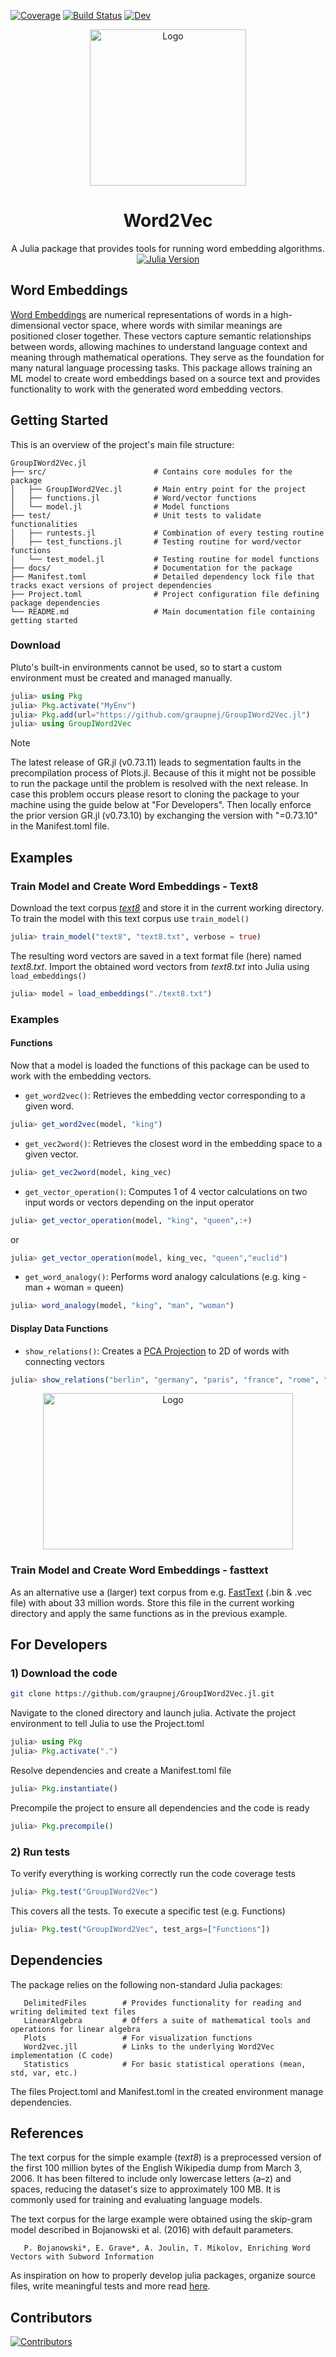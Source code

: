 [![Coverage](https://codecov.io/gh/graupnej/GroupIWord2Vec.jl/branch/main/graph/badge.svg)](https://codecov.io/gh/graupnej/GroupIWord2Vec.jl)
[![Build Status](https://github.com/graupnej/GroupIWord2Vec.jl/actions/workflows/CI.yml/badge.svg?branch=main)](https://github.com/graupnej/GroupIWord2Vec.jl/actions/workflows/CI.yml?query=branch%3Amain)
[![Dev](https://img.shields.io/badge/docs-dev-blue.svg)](https://graupnej.github.io/GroupIWord2Vec.jl/dev/)

<div align="center">
  <img src="assets/WordEmbeddings.png" alt="Logo" width="250" height="250" />
  <h1>Word2Vec</h1>
  A Julia package that provides tools for running word embedding algorithms.
  <br/>
  <a href="https://julialang.org/downloads/">
    <img src="https://img.shields.io/badge/Julia-v1.10-blue" alt="Julia Version"/>
  </a>
</div>

## Word Embeddings
[Word Embeddings](https://en.wikipedia.org/wiki/Word_embedding) are numerical representations of words in a high-dimensional vector space, where words with similar meanings are positioned closer together. These vectors capture semantic relationships between words, allowing machines to understand language context and meaning through mathematical operations. They serve as the foundation for many natural language processing tasks. This package allows training an ML model to create word embeddings based on a source text and provides functionality to work with the generated word embedding vectors.

## Getting Started

This is an overview of the project's main file structure:

```
GroupIWord2Vec.jl               
├── src/                        # Contains core modules for the package
│   ├── GroupIWord2Vec.jl       # Main entry point for the project
│   ├── functions.jl            # Word/vector functions
│   └── model.jl                # Model functions
├── test/                       # Unit tests to validate functionalities
│   ├── runtests.jl             # Combination of every testing routine
│   ├── test_functions.jl       # Testing routine for word/vector functions 
│   └── test_model.jl           # Testing routine for model functions
├── docs/                       # Documentation for the package
├── Manifest.toml               # Detailed dependency lock file that tracks exact versions of project dependencies
├── Project.toml                # Project configuration file defining package dependencies
└── README.md                   # Main documentation file containing getting started
```

### Download
Pluto's built-in environments cannot be used, so to start a custom environment must be created and managed manually.

```julia
julia> using Pkg
julia> Pkg.activate("MyEnv")
julia> Pkg.add(url="https://github.com/graupnej/GroupIWord2Vec.jl")
julia> using GroupIWord2Vec
```
> [!NOTE]  
> The latest release of GR.jl (v0.73.11) leads to segmentation faults in the precompilation process of Plots.jl. Because of this it might not be possible to run the package until the problem is resolved with the next release. In case this problem occurs please resort to cloning the package to your machine using the guide below at "For Developers". Then locally enforce the prior version GR.jl (v0.73.10) by exchanging the version with "=0.73.10" in the Manifest.toml file.


## Examples
### Train Model and Create Word Embeddings - Text8

Download the text corpus [_text8_](https://mattmahoney.net/dc/text8.zip) and store it in the current working directory. To train the model with this text corpus use ``train_model()``

```julia
julia> train_model("text8", "text8.txt", verbose = true)
```

The resulting word vectors are saved in a text format file (here) named _text8.txt_.
Import the obtained word vectors from _text8.txt_ into Julia using ``load_embeddings()``

```julia
julia> model = load_embeddings("./text8.txt")
```

### Examples
#### Functions

Now that a model is loaded the functions of this package can be used to work with the embedding vectors.


- ``get_word2vec()``: Retrieves the embedding vector corresponding to a given word.

```julia
julia> get_word2vec(model, "king")
```

- ``get_vec2word()``: Retrieves the closest word in the embedding space to a given vector.

```julia
julia> get_vec2word(model, king_vec)
```

- ``get_vector_operation()``: Computes 1 of 4 vector calculations on two input words or vectors depending on the input operator

```julia
julia> get_vector_operation(model, "king", "queen",:+)
```
or
```julia
julia> get_vector_operation(model, king_vec, "queen","euclid")
```

- ``get_word_analogy()``: Performs word analogy calculations (e.g. king - man + woman = queen)
  
```julia
julia> word_analogy(model, "king", "man", "woman")
```

#### Display Data Functions
- ``show_relations()``: Creates a [PCA Projection](https://en.wikipedia.org/wiki/Principal_component_analysis) to 2D of words with connecting vectors 

```julia
julia> show_relations("berlin", "germany", "paris", "france", "rome", "apple", wv=model, save_path="my_custom_plot.png")
```

<div align="center">
  <img src="assets/PCAProjection.png" alt="Logo" width="400" height="250" />
</div>

### Train Model and Create Word Embeddings - fasttext
As an alternative use a (larger) text corpus from e.g. [FastText](https://fasttext.cc/docs/en/pretrained-vectors.html) (.bin & .vec file) with about 33 million words. Store this file in the current working directory and apply the same functions as in the previous example.


## For Developers
### 1) Download the code

``` bash
git clone https://github.com/graupnej/GroupIWord2Vec.jl.git
```

Navigate to the cloned directory and launch julia. Activate the project environment to tell Julia to use the Project.toml

```julia
julia> using Pkg
julia> Pkg.activate(".")
```

Resolve dependencies and create a Manifest.toml file

```julia
julia> Pkg.instantiate()
```

Precompile the project to ensure all dependencies and the code is ready

```julia
julia> Pkg.precompile()
```

### 2) Run tests
To verify everything is working correctly run the code coverage tests

```julia
julia> Pkg.test("GroupIWord2Vec")
```

This covers all the tests. To execute a specific test (e.g. Functions)

```julia
julia> Pkg.test("GroupIWord2Vec", test_args=["Functions"])
```

## Dependencies
The package relies on the following non-standard Julia packages:

       DelimitedFiles        # Provides functionality for reading and writing delimited text files
       LinearAlgebra         # Offers a suite of mathematical tools and operations for linear algebra
       Plots                 # For visualization functions
       Word2vec.jll          # Links to the underlying Word2Vec implementation (C code)
       Statistics            # For basic statistical operations (mean, std, var, etc.)

The files Project.toml and Manifest.toml in the created environment manage dependencies.

## References
The text corpus for the simple example (_text8_) is a preprocessed version of the first 100 million bytes of the English Wikipedia dump from March 3, 2006. It has been filtered to include only lowercase letters (a–z) and spaces, reducing the dataset's size to approximately 100 MB. It is commonly used for training and evaluating language models.

The text corpus for the large example were obtained using the skip-gram model described in Bojanowski et al. (2016) with default parameters.

       P. Bojanowski*, E. Grave*, A. Joulin, T. Mikolov, Enriching Word Vectors with Subword Information

As inspiration on how to properly develop julia packages, organize source files, write meaningful tests and more read [here](https://adrianhill.de/julia-ml-course/write/).

## Contributors
[![Contributors](https://contrib.rocks/image?repo=graupnej/GroupIWord2Vec)](https://github.com/graupnej/GroupIWord2Vec.jl/graphs/contributors)
